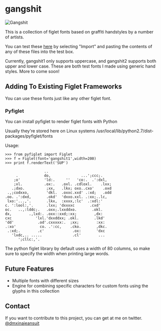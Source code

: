 # gangshit

![Gangshit](https://pbs.twimg.com/media/Dce__UgVAAAAoFy.jpg)

This is a collection of figlet fonts based on graffiti handstyles by a number of artists. 

You can test these [here](http://patorjk.com/figlet-editor/#/edit) by selecting "Import" and pasting the contents of any of these files into the test box. 

Currently, gangshit1 only supports uppercase, and gangshit2 supports both upper and lower case. These are both test fonts I made using generic hand styles. More to come soon!

## Adding To Existing Figlet Frameworks ##

You can use these fonts just like any other figlet font.

### Pyfiglet ###

You can install pyfiglet to render figlet fonts with Python

Usually they're stored here on Linux systems
    /usr/local/lib/python2.7/dist-packages/pyfiglet/fonts

Usage:

    >>> from pyfiglet import Figlet
    >>> f = Figlet(font='gangshit1',width=200)  
    >>> print f.renderText('SUP')

                      ..
         .            do,              ...';ccc;.
        ;o'           'ld:.     ''   'co:.  .':dxl,
        ;xl.          .ox:.   .oxl. .cdloxl.    .lxx;
       .;dxo.          ;xx,   .lkx; oxo..cxo'    .oxd
     .,;codxxo,        'dkl.  .oxxc.xxd' .:xd;   .odd
    .oo. .':dxd,       .okd'  'dxxo.xxl. .:xx;..lc,
     lxo:'...,'.       .lkx,  :xxxx,:lc'  .:xdl:'
    c. ':lool:,'.      .lxx; 'dxxxxc       .cxd'
    oc.   ..,:lddc;.   .oxx;.lxxddxo.       .okl.
    dx,        .,lxd:. .oxx::xxd;:xx;        ,dx:
    cxc           'lxl.'dxxddxx; .okl.       .lkd'
    'dd'           .od'.cxxxxx:.  ;xx;        :xx:
    .:xo'           co. .':cc,    .cko.       ,dkc.
     .:xd;.        .c'             .ox:       'dxc
       'lxdc,.. .....              .cl'        ...
          ';cllc:,'.

The python figlet library by default uses a width of 80 columns, so make sure to specify the width when printing large words.

## Future Features ##
* Multiple fonts with different sizes
* Engine for combining specific characters for custom fonts using the glyphs in this collection

## Contact ##

If you want to contribute to this project, you can get at me on twitter. [@dmxinajeansuit](https://twitter.com/dmxinajeansuit)

